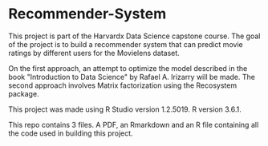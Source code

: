 # Recommender-System
This project is part of the Harvardx Data Science capstone course. The goal of the project is to build a recommender system that can predict movie ratings by different users for the Movielens dataset.  

On the first approach, an attempt to optimize the model described in the book "Introduction to Data Science" by Rafael A. Irizarry will be made. The second approach involves Matrix factorization using the Recosystem package.

This project was made using R Studio version 1.2.5019. R version 3.6.1.

This repo contains 3 files. A PDF, an Rmarkdown and an R file containing all the code used in building this project.



